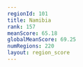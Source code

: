 ```yaml
---
regionId: 101
title: Namibia
rank: 157
meanScore: 65.18
globalMeanScore: 69.25
numRegions: 220
layout: region_score
---
```

